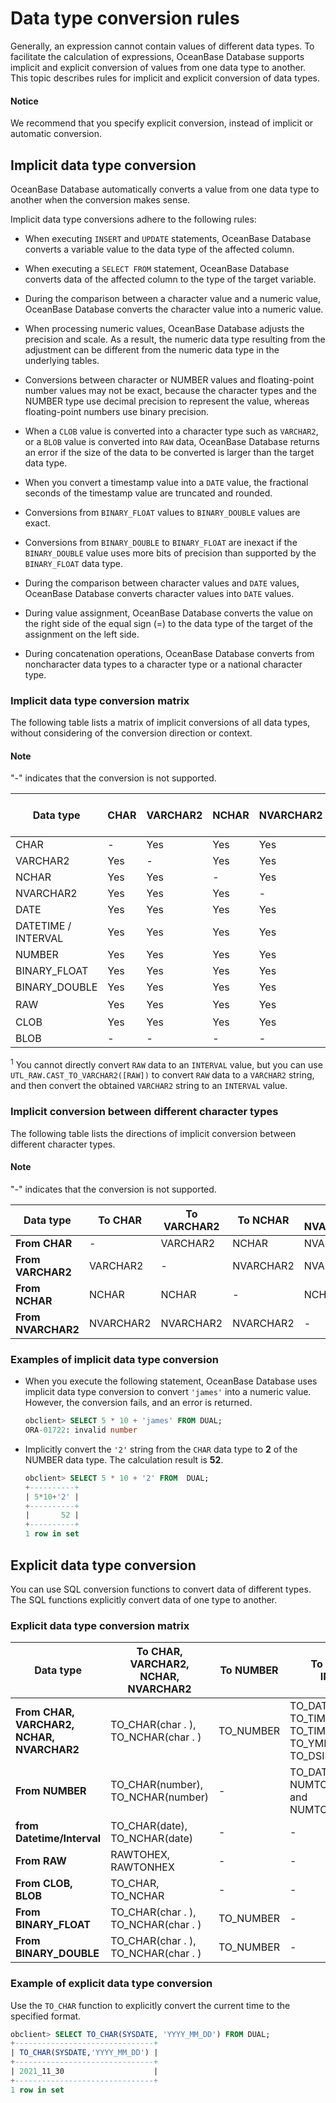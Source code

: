 # Data type conversion rules

Generally, an expression cannot contain values of different data types. To facilitate the calculation of expressions, OceanBase Database supports implicit and explicit conversion of values from one data type to another. This topic describes rules for implicit and explicit conversion of data types.

  <main id="notice" type='notice'>
    <h4>Notice</h4>
    <p>We recommend that you specify explicit conversion, instead of implicit or automatic conversion. </p>
  </main>

## Implicit data type conversion

OceanBase Database automatically converts a value from one data type to another when the conversion makes sense.

Implicit data type conversions adhere to the following rules:

* When executing `INSERT` and `UPDATE` statements, OceanBase Database converts a variable value to the data type of the affected column.

* When executing a `SELECT FROM` statement, OceanBase Database converts data of the affected column to the type of the target variable.

* During the comparison between a character value and a numeric value, OceanBase Database converts the character value into a numeric value.

* When processing numeric values, OceanBase Database adjusts the precision and scale. As a result, the numeric data type resulting from the adjustment can be different from the numeric data type in the underlying tables.

* Conversions between character or NUMBER values and floating-point number values may not be exact, because the character types and the NUMBER type use decimal precision to represent the value, whereas floating-point numbers use binary precision.

* When a `CLOB` value is converted into a character type such as `VARCHAR2`, or a `BLOB` value is converted into `RAW` data, OceanBase Database returns an error if the size of the data to be converted is larger than the target data type.

* When you convert a timestamp value into a `DATE` value, the fractional seconds of the timestamp value are truncated and rounded.

* Conversions from `BINARY_FLOAT` values to `BINARY_DOUBLE` values are exact.

* Conversions from `BINARY_DOUBLE` to `BINARY_FLOAT` are inexact if the `BINARY_DOUBLE` value uses more bits of precision than supported by the `BINARY_FLOAT` data type.

* During the comparison between character values and `DATE` values, OceanBase Database converts character values into `DATE` values.

* During value assignment, OceanBase Database converts the value on the right side of the equal sign (=) to the data type of the target of the assignment on the left side.

* During concatenation operations, OceanBase Database converts from noncharacter data types to a character type or a national character type.

### Implicit data type conversion matrix

The following table lists a matrix of implicit conversions of all data types, without considering of the conversion direction or context.

  <main id="notice" type='explain'>
    <h4>Note</h4>
    <p>"-" indicates that the conversion is not supported. </p>
  </main>

| **Data type** | **CHAR** | **VARCHAR2** | **NCHAR** | **NVARCHAR2** | **DATE** | **DATETIME / INTERVAL** | **NUMBER** | **BINARY_FLOAT** | **BINARY_DOUBLE** | **RAW** | **CLOB** | **BLOB** |
|---------------------|----------|--------------|-----------|---------------|----------|------------------------------------|------------|------------------|-------------------|---------|----------|----------|
| CHAR | - | Yes | Yes | Yes | Yes | Yes | Yes | Yes | Yes | Yes | Yes | Yes |
| VARCHAR2 | Yes | - | Yes | Yes | Yes | Yes | Yes | Yes | Yes | Yes | Yes | - |
| NCHAR | Yes | Yes | - | Yes | Yes | Yes | Yes | Yes | Yes | Yes | Yes | - |
| NVARCHAR2 | Yes | Yes | Yes | - | Yes | Yes | Yes | Yes | Yes | Yes | Yes | - |
| DATE | Yes | Yes | Yes | Yes | - | - | - | - | - | - | - | - |
| DATETIME / INTERVAL | Yes | Yes | Yes | Yes | - | - | - | - | - | - | - | - |
| NUMBER | Yes | Yes | Yes | Yes | - | - | - | Yes | Yes | - | - | - |
| BINARY_FLOAT | Yes | Yes | Yes | Yes | - | - | Yes | - | Yes | - | - | - |
| BINARY_DOUBLE | Yes | Yes | Yes | Yes | - | - | Yes | Yes | - | - | - | - |
| RAW | Yes | Yes | Yes | Yes | - | Yes <sup>1</sup> | - | - | - | - | Yes | - |
| CLOB | Yes | Yes | Yes | Yes | - | - | - | - | - | - | - | Yes |
| BLOB | - | - | - | - | - | - | - | - | - | Yes | - | - |

<sup>1</sup> You cannot directly convert `RAW` data to an `INTERVAL` value, but you can use `UTL_RAW.CAST_TO_VARCHAR2([RAW])` to convert `RAW` data to a `VARCHAR2` string, and then convert the obtained `VARCHAR2` string to an `INTERVAL` value.

### Implicit conversion between different character types

The following table lists the directions of implicit conversion between different character types.

  <main id="notice" type='explain'>
    <h4>Note</h4>
    <p>"-" indicates that the conversion is not supported. </p>
  </main>

| **Data type** | To **CHAR** | To **VARCHAR2** | To **NCHAR** | To **NVARCHAR2** |
|--------------------|-------------|-----------------|---------------|-------------------|
| **From CHAR** | - | VARCHAR2 | NCHAR         | NVARCHAR2         |
| **From VARCHAR2** | VARCHAR2 | - | NVARCHAR2     | NVARCHAR2         |
| **From NCHAR** | NCHAR | NCHAR | -             | NCHAR2            |
| **From NVARCHAR2** | NVARCHAR2 | NVARCHAR2 | NVARCHAR2     | -                 |

### Examples of implicit data type conversion

* When you execute the following statement, OceanBase Database uses implicit data type conversion to convert `'james'` into a numeric value. However, the conversion fails, and an error is returned.

   ```sql
   obclient> SELECT 5 * 10 + 'james' FROM DUAL;
   ORA-01722: invalid number
   ```

* Implicitly convert the `'2'` string from the `CHAR` data type to **2** of the NUMBER data type. The calculation result is **52**.

   ```sql
   obclient> SELECT 5 * 10 + '2' FROM  DUAL;
   +----------+
   | 5*10+'2' |
   +----------+
   |       52 |
   +----------+
   1 row in set
   ```

## Explicit data type conversion

You can use SQL conversion functions to convert data of different types. The SQL functions explicitly convert data of one type to another.

### Explicit data type conversion matrix

| **Data type** | **To CHAR, VARCHAR2, NCHAR, NVARCHAR2** | **To NUMBER** | **To DATETIME, INTERVAL** | **To RAW** | **To CLOB, BLOB** | **To BINARY_FLOAT** | To BINARY_DOUBLE |
|----------------------------------------|--------------------------------------|---------------|------------------------------------------------------------------|------------|------------------|---------------------|------------------|
| **From CHAR, VARCHAR2, NCHAR, NVARCHAR2** | TO_CHAR(char . ), TO_NCHAR(char . ) | TO_NUMBER | TO_DATE, TO_TIMESTAMP, TO_TIMESTAMP_TZ, TO_YMINTERVAL, and TO_DSINTERVAL | HEXTORAW | TO_CLOB | TO_BINARY_FLOAT | TO_BINARY_DOUBLE |
| **From NUMBER** | TO_CHAR(number), TO_NCHAR(number) | - | TO_DATE, NUMTOYM_INTERVAL, and NUMTOOLS_INTERVAL | - | - | TO_BINARY_FLOAT | TO_BINARY_DOUBLE |
| **from Datetime/Interval** | TO_CHAR(date), TO_NCHAR(date) | - | - | - | - | - | - |
| **From RAW** | RAWTOHEX, RAWTONHEX | - | - | - | TO_BLOB | - | - |
| **From CLOB, BLOB** | TO_CHAR, TO_NCHAR | - | - | - | TO_CLOB | - | - |
| **From BINARY_FLOAT** | TO_CHAR(char . ), TO_NCHAR(char . ) | TO_NUMBER | - | - | - | TO_BINARY_FLOAT | TO_BINARY_DOUBLE |
| **From BINARY_DOUBLE** | TO_CHAR(char . ), TO_NCHAR(char . ) | TO_NUMBER | - | - | - | TO_BINARY_FLOAT | TO_BINARY_DOUBLE |

### Example of explicit data type conversion

Use the `TO_CHAR` function to explicitly convert the current time to the specified format.

```sql
obclient> SELECT TO_CHAR(SYSDATE, 'YYYY_MM_DD') FROM DUAL;
+-------------------------------+
| TO_CHAR(SYSDATE,'YYYY_MM_DD') |
+-------------------------------+
| 2021_11_30                    |
+-------------------------------+
1 row in set
```
